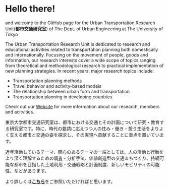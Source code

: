 # Hello there!
and welcome to the GitHub page for the Urban Transportation Research Unit(**都市交通研究室**) of The Dept. of Urban Engineering at The University of Tokyo

The Urban Transportation Research Unit is dedicated to research and educational activities related to transportation planning both domestically and internationally.
Focusing on the movement of people, goods and information, our research interests cover a wide scope of topics ranging from theoretical and methodological research to practical implementation of new planning strategies. In recent years, major research topics include:

- Transportation planning methods
- Travel behavior and activity-based models
- The relationship between urban form and transportation
- Transportation planning in developing countries   

Check out our [Website](http://www.ut.t.u-tokyo.ac.jp/en/) for more information about our research, members and acitvities. 

東京大学都市交通研究室は、都市における交通とその計画について研究・教育する研究室です。特に、時代の要請に応えつつ人の住み・働き・憩う生活をよりよく支える都市と交通の姿を探求し、その実現へ貢献することに重点を置いています。

近年活動しているテーマ、関心のあるテーマの一端としては、人の活動と行動をより深く理解するための調査・分析手法、価値創造型の交通まちづくり、持続可能な都市を目指した土地利用・交通戦略と計画制度、新しいモビリティの可能性、などがあります。

より詳しくは[**こちら**](http://www.ut.t.u-tokyo.ac.jp/invitation)をご参照いただければと思います。
